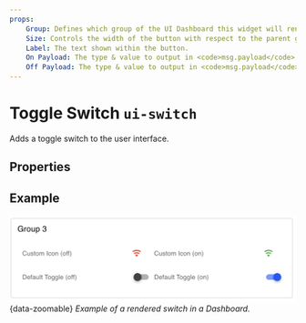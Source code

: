 ```yaml
---
props:
    Group: Defines which group of the UI Dashboard this widget will render in.
    Size: Controls the width of the button with respect to the parent group. Maximum value is the width of the group.
    Label: The text shown within the button.
    On Payload: The type & value to output in <code>msg.payload</code> when the switch is turned on.
    Off Payload: The type & value to output in <code>msg.payload</code> when the switch is turned off.
---
```


<script setup>
</script>

# Toggle Switch `ui-switch`

Adds a toggle switch to the user interface.

## Properties

<PropsTable/>

## Example

![Example of a Toggle Switch](../../assets/images/node-examples/ui-switch.png "Example of a Toggle Switch"){data-zoomable}
*Example of a rendered switch in a Dashboard.*
